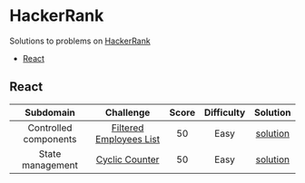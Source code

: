 # HackerRank
Solutions to problems on [HackerRank](https://www.hackerrank.com)

* [React](#react)

## React

|          Subdomain          |                                                        Challenge                                                         | Score  | Difficulty |                                                        Solution                                                        |
|:---------------------------:|:------------------------------------------------------------------------------------------------------------------------:|:------:|:----------:|:----------------------------------------------------------------------------------------------------------------------:|
| Controlled components  | [Filtered Employees List](https://www.hackerrank.com/challenges/react-filtered-employee/problem)|    50   |    Easy    | [solution](react/Easy/filter%20employee%20list) 
| State management  | [Cyclic Counter ](https://www.hackerrank.com/challenges/react-cyclic-counter/problem)|    50   |    Easy    | [solution](react/Easy/cyclic%20counter)
